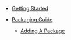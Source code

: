 - [Getting Started](/getting-started/index.md)

- [Packaging Guide](/packaging-guide/index.md)
  - [Adding A Package](/packaging-guide/add-a-package.md)